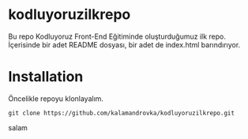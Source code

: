 # kodluyoruzilkrepo

Bu repo Kodluyoruz Front-End Eğitiminde oluşturduğumuz ilk repo. İçerisinde bir adet README dosyası, bir adet de index.html barındırıyor.

# Installation

Öncelikle repoyu klonlayalım.

`git clone https://github.com/kalamandrovka/kodluyoruzilkrepo.git`

salam